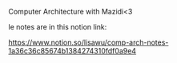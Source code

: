 Computer Architecture with Mazidi<3

le notes are in this notion link: 

https://www.notion.so/lisawu/comp-arch-notes-1a36c36c85674b1384274310fdf0a9e4
